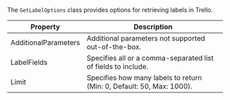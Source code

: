 The `GetLabelOptions` class provides options for retrieving labels in Trello.

| Property          | Description                                                                 |
|-----------------------|-----------------------------------------------------------------------------|
| AdditionalParameters  | Additional parameters not supported out-of-the-box.                       |
| LabelFields           | Specifies all or a comma-separated list of fields to include.             |
| Limit                 | Specifies how many labels to return (Min: 0, Default: 50, Max: 1000).      |